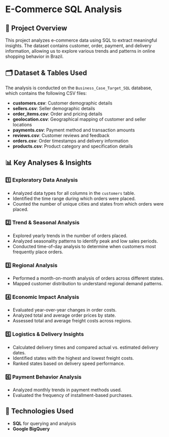 # E-Commerce SQL Analysis

## 📌 Project Overview
This project analyzes e-commerce data using SQL to extract meaningful insights. The dataset contains customer, order, payment, and delivery information, allowing us to explore various trends and patterns in online shopping behavior in Brazil.


## 🗂️ Dataset & Tables Used
The analysis is conducted on the `Business_Case_Target_SQL` database, which contains the following CSV files:

- **customers.csv**: Customer demographic details
- **sellers.csv**: Seller demographic details
- **order_items.csv**: Order and pricing details
- **geolocation.csv**: Geographical mapping of customer and seller locations
- **payments.csv**: Payment method and transaction amounts
- **reviews.csv**: Customer reviews and feedback
- **orders.csv**: Order timestamps and delivery information
- **products.csv**: Product category and specification details

## 📊 Key Analyses & Insights

### 1️⃣ Exploratory Data Analysis  
- Analyzed data types for all columns in the `customers` table.  
- Identified the time range during which orders were placed.  
- Counted the number of unique cities and states from which orders were placed.
  
### 2️⃣ Trend & Seasonal Analysis  
- Explored yearly trends in the number of orders placed.  
- Analyzed seasonality patterns to identify peak and low sales periods.  
- Conducted time-of-day analysis to determine when customers most frequently place orders.  

### 3️⃣ Regional Analysis  
- Performed a month-on-month analysis of orders across different states.  
- Mapped customer distribution to understand regional demand patterns.  

### 4️⃣ Economic Impact Analysis  
- Evaluated year-over-year changes in order costs.  
- Analyzed total and average order prices by state.  
- Assessed total and average freight costs across regions.  

### 5️⃣ Logistics & Delivery Insights  
- Calculated delivery times and compared actual vs. estimated delivery dates.  
- Identified states with the highest and lowest freight costs.  
- Ranked states based on delivery speed performance.  

### 6️⃣ Payment Behavior Analysis  
- Analyzed monthly trends in payment methods used.  
- Evaluated the frequency of installment-based purchases.  

## 🔧 Technologies Used
- **SQL** for querying and analysis
- **Google BigQuery**

